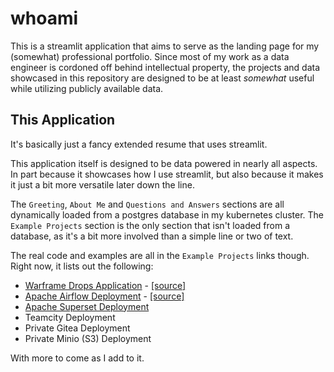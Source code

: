 # whoami

This is a streamlit application that aims to serve as the landing page for my (somewhat) professional portfolio.
Since most of my work as a data engineer is cordoned off behind intellectual property, the projects and data showcased
in this repository are designed to be at least _somewhat_ useful while utilizing publicly available data.

## This Application
It's basically just a fancy extended resume that uses streamlit.

This application itself is designed to be data powered in nearly all aspects.
In part because it showcases how I use streamlit, but also because it makes it
just a bit more versatile later down the line.

The `Greeting`, `About Me` and `Questions and Answers` sections are all dynamically loaded
from a postgres database in my kubernetes cluster.  The `Example Projects` section is the only
section that isn't loaded from a database, as it's a bit more involved than a simple line or two of text.

The real code and examples are all in the `Example Projects` links though.  Right now, it lists out the following:
- [Warframe Drops Application](https://warframe.datadumplings.cloud) - [[source]](https://github.com/PartTimeHarmacist/whoami/blob/main/src/pages/Warframe_Drops_Application.py)
- [Apache Airflow Deployment](https://airflow.datadumplings.cloud) - [[source]](https://github.com/PartTimeHarmacist/datadumplings_dags)
- [Apache Superset Deployment](https://superset.datadumplings.cloud)
- Teamcity Deployment
- Private Gitea Deployment
- Private Minio (S3) Deployment

With more to come as I add to it.